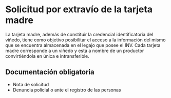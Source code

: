 # Solicitud por extravío de la tarjeta madre

La tarjeta madre, además de constituir la credencial identificatoria del viñedo, tiene como objetivo posibilitar el acceso a la información del mismo que se encuentra almacenada en el legajo que posee el INV. Cada tarjeta madre corresponde a un viñedo y está a nombre de un productor convirtiéndola en única e intransferible.

## Documentación obligatoria

* Nota de solicitud
* Denuncia policial o ante el registro de las personas
